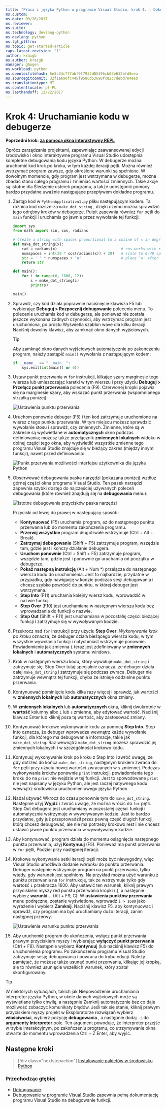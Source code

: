 ```yaml
---
title: "Praca z języka Python w programie Visual Studio, krok 4. | Dokumentacja firmy Microsoft"
ms.custom: 
ms.date: 09/26/2017
ms.reviewer: 
ms.suite: 
ms.technology: devlang-python
ms.devlang: python
ms.tgt_pltfrm: 
ms.topic: get-started-article
caps.latest.revision: "1"
author: kraigb
ms.author: kraigb
manager: ghogen
ms.workload: python
ms.openlocfilehash: 5e8c34c777abf9f7932d05396cb03e612bfd8eea
ms.sourcegitcommit: 32f1a690fc445f9586d53698fc82c7debd784eeb
ms.translationtype: MT
ms.contentlocale: pl-PL
ms.lasthandoff: 12/22/2017
---
```

# <a name="step-4-running-code-in-the-debugger"></a>Krok 4: Uruchamianie kodu w debugerze

**Poprzedni krok: [za pomocą okna interaktywny REPL](vs-tutorial-01-03.md)**

Oprócz zarządzania projektami, zapewniając zaawansowanej edycji środowisko i okno interaktywne programu Visual Studio udostępnia kompletne debugowania kodu języka Python. W debugerze można uruchomić kod krok po kroku, w tym każdej iteracji pętli. Można również wstrzymać program zawsze, gdy określone warunki są spełnione. W dowolnym momencie, gdy program jest wstrzymana w debugerze, można zbadać stanu całego programu i zmieniać wartości zmiennych. Takie akcje są istotne dla Śledzenie usterek programu, a także udostępnić pomocy bardzo przydatne uważnie następujące przepływem dokładne programu.

1. Zastąp kod w `PythonApplication1.py` pliku następującym kodem. Ta różnica kod rozszerza `make_dot_string` , dzięki czemu można sprawdzić jego odrębny kroków w debugerze. Pulpit zapewnia również `for` pętli do `main` funkcji i uruchamia go jawnie przez wywołanie tej funkcji:

    ```python
    import sys
    from math import sin, cos, radians

    # Create a string with spaces proportional to a cosine of x in degrees
    def make_dot_string(x):
        rad = radians(x)                             # cos works with radians
        numspaces = int(20 * cos(radians(x)) + 20)   # scale to 0-40 spaces
        str = ' ' * numspaces + 'o'                  # place 'o' after the spaces
        return str

    def main():
        for i in range(0, 1800, 12):
            s = make_dot_string(i)
            print(s)

    main()
    ```

1. Sprawdź, czy kod działa poprawnie naciśnięcie klawisza F5 lub wybierając **Debuguj > Rozpocznij debugowanie** polecenia menu. To polecenie uruchamia kod w debugerze, ale ponieważ nie została jeszcze wykonana żadnych czynności, aby wstrzymać program jest uruchomiona, po prostu Wyświetla szablon wave dla kilku iteracji. Naciśnij dowolny klawisz, aby zamknąć okno danych wyjściowych.

    > [!Tip]
    > Aby zamknąć okno danych wyjściowych automatycznie po zakończeniu program, należy zastąpić `main()` wywołania z następującym kodem:
    >
    > ```python
    > if __name__ == "__main__":
    >     sys.exit(int(main() or 0))
    > ```

1. Ustaw punkt przerwania w `for` instrukcji, klikając szary marginesie tego wiersza lub umieszczając karetki w tym wierszu i przy użyciu **Debuguj > Przełącz punkt przerwania** polecenia (F9). Czerwonej kropki pojawia się na marginesie szary, aby wskazać punkt przerwania (wspomnianego strzałką poniżej):

    ![Ustawienia punktu przerwania](media/vs-getting-started-python-18-debugging1.png)

1. Uruchom ponownie debuger (F5) i ten kod zatrzymuje uruchomione na wiersz z tego punktu przerwania. W tym miejscu możesz sprawdzić wywołanie stosu i sprawdź, czy zmiennych. Zmienne, które są w zakresie są wyświetlane w **automatycznych** okno podczas definiowania; możesz także przełącznik **zmiennych lokalnych** widoku w dolnej części tego okna, aby wyświetlić wszystkie zmienne tego programu Visual Studio znajduje się w bieżący zakres (między innymi funkcji), nawet przed definiowania:

    ![Punkt przerwania możliwości interfejsu użytkownika dla języka Python](media/vs-getting-started-python-19-debugging2b.png)

1. Obserwować debugowania paska narzędzi (pokazana poniżej) wzdłuż górnej części okna programu Visual Studio. Ten pasek narzędzi zapewnia szybki dostęp do najczęściej używanych poleceń debugowania (które również znajdują się na **debugowania** menu):

    ![Istotne debugowania przycisków paska narzędzi](media/vs-getting-started-python-20-debugging3.png)

    Przyciski od lewej do prawej w następujący sposób:
    - **Kontynuować** (F5) uruchamia program, aż do następnego punktu przerwania lub do momentu zakończenia programu.
    - **Przerwij wszystkie** program długotrwałe wstrzymuje (Ctrl + Alt + Break).
    - **Zatrzymaj debugowanie** (Shift + F5) zatrzymuje program, wszędzie tam, gdzie jest i kończy działanie debugera.
    - **Uruchom ponownie** (Ctrl + Shift + F5) zatrzymuje program, wszędzie tam, gdzie jest i ponownie go uruchamia od początku w debugerze.
    - **Pokaż następną instrukcję** (Alt + Num *) przełącza do następnego wiersza kodu do uruchomienia. Jest to najbardziej przydatne w przypadku, gdy nawigację w kodzie podczas sesji debugowania i chcesz szybko powrócić do punktu, w której debuger jest wstrzymana.
    - **Step Into** (F11) uruchamia kolejny wiersz kodu, wprowadzić w nazwie funkcji.
    - **Step Over** (F10) jest uruchamiana w następnym wierszu kodu bez wprowadzania do funkcji o nazwie.
    - **Step Out** (Shift + F11) jest uruchamiana w pozostałej części bieżącej funkcji i zatrzymuje się w wywoływanym kodzie.

1. Przekrocz nad `for` instrukcji przy użyciu **Step Over**. *Wykonywanie krok po kroku* oznacza, że debuger działa bieżącego wiersza kodu, w tym wszystkie wywołania funkcji i natychmiast wstrzymuje ponownie. Powiadomienie jak zmienna `i` teraz jest zdefiniowany w **zmiennych lokalnych** i **automatycznych** systemu windows.

1. Krok w następnym wierszu kodu, który wywołuje `make_dot_string` i zatrzymuje się. Step Over tutaj specjalnie oznacza, że debuger działa całej `make_dot_string` i zatrzymuje się podczas zwraca. Debuger nie zatrzymuje wewnątrz tej funkcji, chyba że istnieje oddzielne punktu przerwania.

1. Kontynuować pominięcie kodu kilka razy więcej i sprawdź, jak wartości w **zmiennych lokalnych** lub **automatycznych** okna zmiany.

1. W **zmiennych lokalnych** lub **automatycznych** okna, kliknij dwukrotnie w **wartość** kolumny albo `i` lub `s` zmienne, aby edytować wartość. Naciśnij klawisz Enter lub kliknij poza tę wartość, aby zastosować zmiany.

1. Kontynuować krokowe wykonywanie kodu za pomocą **Step Into**. Step Into oznacza, że debuger wprowadza wewnątrz każde wywołanie funkcji, dla którego ma debugowania informacje, takie jak `make_dot_string`. Raz wewnątrz `make_dot_string` możesz sprawdzić jej zmiennych lokalnych i w szczególności krokowo kodu.

1. Kontynuuj wykonywanie krok po kroku z Step Into i zwróć uwagę, że gdy dotrzeć do końca `make_dot_string`, następnym krokiem zwraca do `for` pętli przy użyciu nowej wartości zwracanych w `s` zmiennej. Podczas wykonywania kroków ponownie `print` instrukcji, powiadomienia tego kroku do na `print` nie wejdzie w tej funkcji. Jest to spowodowane `print` nie jest napisany w języku Python, ale jest raczej natywnego kodu wewnątrz środowiska uruchomieniowego języka Python.

1. Nadal używać Wkrocz do czasu ponownie tym do `make_dot_string`. Następnie użyj **Wyjdź** i zwróć uwagę, że można wrócić do `for` pętli. Step Out debugera jest uruchamiany w pozostałej części funkcji i automatycznie wstrzymuje w wywoływanym kodzie. Jest to bardzo przydatne, gdy już przeprowadził przez pewną część długich funkcji, którą chcesz debugować, ale nie ma potrzeby krokowo rest i nie chcesz ustawić jawne punktu przerwania w wywoływanym kodzie.

1. Aby kontynuować, program działa do momentu osiągnięcia następnego punktu przerwania, użyj **Kontynuuj** (F5). Ponieważ ma punkt przerwania w `for` pętli, Podziel przy następnej iteracji.

1. Krokowe wykonywanie setki iteracji pętli może być niewygodny, więc Visual Studio umożliwia dodanie *warunku* do punktu przerwania. Debuger następnie wstrzymuje program na punkt przerwania, tylko wtedy, gdy warunek jest spełniony. Na przykład można użyć warunku z punktu przerwania na `for` instrukcję, tak że wstrzymuje tylko gdy wartość `i` przekracza 1600. Aby ustawić ten warunek, kliknij prawym przyciskiem myszy red punktu przerwania kropki (.), a następnie wybierz **warunki...** (Alt + F9, C). W **ustawienia punktów przerwania** menu podręczne, zostanie wyświetlone, wprowadź `i > 1600` jako wyrażenie i wybierz **Zamknij**. Naciśnij klawisz F5, aby kontynuować i sprawdź, czy program ma być uruchamiany dużo iteracji, zanim następnej przerwy.

    ![Ustawienie warunku punktu przerwania](media/vs-getting-started-python-21-debugging4.png)

1. Aby uruchomić program do ukończenia, wyłącz punkt przerwania prawym przyciskiem myszy i wybierając **wyłączyć punkt przerwania** (Ctrl + F9). Następnie wybierz **Kontynuuj** (lub naciśnij klawisz F5) do uruchomienia programu. Po zakończeniu programu Visual Studio zatrzymuje sesję debugowania i powraca do trybu edycji. Należy pamiętać, że możesz także usunąć punkt przerwania, klikając jej kropką, ale to również usunięcie wszelkich warunek, który został skonfigurowany.

> [!Tip]
> W niektórych sytuacjach, takich jak Niepowodzenie uruchamiania interpreter języka Python, w oknie danych wyjściowych może są wyświetlane tylko chwilę, a następnie Zamknij automatycznie bez co daje możliwość zobaczyć komunikaty błędów. Jeśli tak się stanie, kliknij prawym przyciskiem myszy projekt w Eksploratorze rozwiązań wybierz **właściwości**, wybierz pozycję **debugowania** , a następnie dodaj `-i` do **argumenty Interpreter** pole. Ten argument powoduje, że interpreter przejść w trybie interakcyjnym, po zakończeniu programu, co utrzymywanie okna otwarte do momentu wprowadzenia Ctrl + Z Enter, aby wyjść.

## <a name="next-steps"></a>Następne kroki

> [!div class="nextstepaction"]
> [Instalowanie pakietów w środowisku Python](vs-tutorial-01-05.md)

### <a name="going-deeper"></a>Przechodząc głębiej

- [Debugowanie](debugging.md).
- [Debugowanie w programie Visual Studio](../debugger/debugging-in-visual-studio.md) zapewnia pełną dokumentację programu Visual Studio na debugowanie funkcji.
